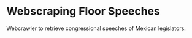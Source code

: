# Webscraping Floor Speeches

Webcrawler to retrieve congressional speeches of Mexican legislators. 
